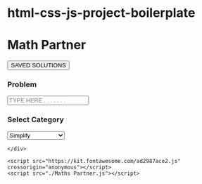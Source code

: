 # html-css-js-project-boilerplate
<!DOCTYPE html>
<html lang="en">
<head>
    <title>Maths Partner</title>
    <link rel="preconnect" href="https://fonts.googleapis.com">
    <link rel="preconnect" href="https://fonts.gstatic.com" crossorigin>
    <link href="https://fonts.googleapis.com/css2?family=Roboto:wght@100;300;400;500;700&display=swap" rel="stylesheet">
    <link rel="preconnect" href="https://fonts.googleapis.com">
    <link rel="preconnect" href="https://fonts.gstatic.com" crossorigin>
    <link href="https://fonts.googleapis.com/css2?family=Merriweather:wght@300;400;700;900&display=swap" rel="stylesheet">
    <link rel="stylesheet" href="./Maths Partner.css">
</head>
<body>
    <div class="title-bar">
        <h1>Math Partner</h1>
        <button class="save-btn">SAVED SOLUTIONS</button>
    </div>
    <div class="calculator">
        <div class="search">
            <h3>Problem</h3>
            <input class="input" type="text" placeholder="TYPE HERE . . . . . . .">
        </div>
        <div class="catogory">
            <h3>Select Category</h3>
            <select id="operation">
                <option value="simplify">Simplify</option>
                <option value="factor">Factor</option>
                <option value="derive">Derive</option>
                <option value="integrate">Integrate</option>
                <option value="zeroes">Find 0's</option>
                <option value="tangent">Find Tangent</option>
                <option value="area">Area Under Curve</option>
                <option value="cos">Cosine</option>
                <option value="sin">Sine</option>
                <option value="tan">Tangent</option>
                <option value="arccos">Inverse Cosine</option>
                <option value="arcsin">Inverse Sine</option>
                <option value="arctan">Inverse Tangent</option>
                <option value="abs">Absolute Value</option>
                <option value="log">Logarithm</option>
            </select>
        </div>
        <div class="search-btn">
            <i class="fa-2xl fa-solid fa-magnifying-glass"></i>
        </div>
    </div>
    <div class="saved-solutions">
        
    </div>

    <script src="https://kit.fontawesome.com/ad2987ace2.js" crossorigin="anonymous"></script>
    <script src="./Maths Partner.js"></script>
</body>
</html>
